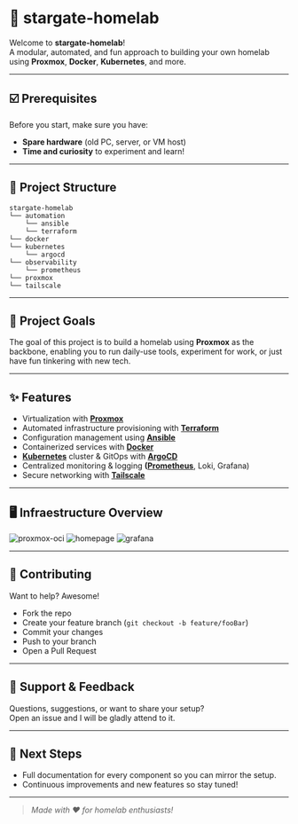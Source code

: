# 💫 stargate-homelab

Welcome to **stargate-homelab**!  
A modular, automated, and fun approach to building your own homelab using **Proxmox**, **Docker**, **Kubernetes**, and more.

---

## ☑️ Prerequisites

Before you start, make sure you have:
- **Spare hardware** (old PC, server, or VM host)
- **Time and curiosity** to experiment and learn!

---

## 📁 Project Structure

```
stargate-homelab
└── automation
    └── ansible    
    └── terraform
└── docker  
└── kubernetes
    └── argocd
└── observability
    └── prometheus  
└── proxmox
└── tailscale
```

---

## 🎯 Project Goals

The goal of this project is to build a homelab using **Proxmox** as the backbone, enabling you to run daily-use tools, experiment for work, or just have fun tinkering with new tech.

---

## ✨ Features

- Virtualization with **[Proxmox](proxmox/README.md)**
- Automated infrastructure provisioning with **[Terraform](automation/terraform/README.md)**
- Configuration management using **[Ansible](automation/ansible/README.md)**
- Containerized services with **[Docker](docker/README.md)**
- **[Kubernetes](./kubernetes/README.md)** cluster & GitOps with **[ArgoCD](kubernetes/argocd/README.md)**
- Centralized monitoring & logging **([Prometheus](observability/prometheus/README.md)**, Loki, Grafana)
- Secure networking with **[Tailscale](tailscale/README.md)**

---

## 🖥️ Infraestructure Overview

![proxmox-oci](https://github.com/user-attachments/assets/b7e62e28-5a6d-44fb-b0c6-90f289c1c81d)
![homepage](https://github.com/user-attachments/assets/36d4a50f-627d-42a8-996e-558ea6a5a8f3)
![grafana](https://github.com/user-attachments/assets/345ac670-cfbb-4a97-8831-f0cd1f40d67f)

---

## 🤝 Contributing

Want to help? Awesome!  
- Fork the repo
- Create your feature branch (`git checkout -b feature/fooBar`)
- Commit your changes
- Push to your branch
- Open a Pull Request

---

## 💬 Support & Feedback

Questions, suggestions, or want to share your setup?  
Open an issue and I will be gladly attend to it.

---

## 🚧 Next Steps

- Full documentation for every component so you can mirror the setup.
- Continuous improvements and new features so stay tuned!

---

> _Made with ❤️ for homelab enthusiasts!_
